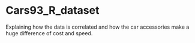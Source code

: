 # Cars93_R_dataset
Explaining how the data is correlated and how the car accessories make a huge difference of cost and speed.
